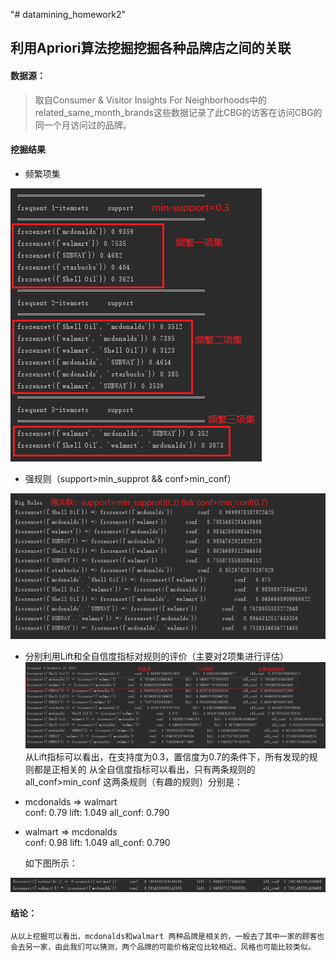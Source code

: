 "# datamining_homework2" 

## 利用Apriori算法挖掘挖掘各种品牌店之间的关联

#### 数据源：

> 取自Consumer & Visitor Insights For Neighborhoods中的related_same_month_brands这些数据记录了此CBG的访客在访问CBG的同一个月访问过的品牌。

#### 挖掘结果

- 频繁项集   

![](result/frequent_items.png)

- 强规则（support>min_supprot && conf>min_conf）  

![](result/big_rules.png)

- 分别利用Lift和全自信度指标对规则的评价（主要对2项集进行评估）      ![](result/evaluation.png)  
	从Lift指标可以看出，在支持度为0.3，置信度为0.7的条件下，所有发现的规则都是正相关的
	从全自信度指标可以看出，只有两条规则的all_conf>min_conf
	这两条规则（有趣的规则）分别是：
- mcdonalds => walmart   
conf:  0.79 		lift: 1.049 		all_conf: 0.790
- walmart => mcdonalds   
conf:  0.98 		lift: 1.049 		all_conf: 0.790  

	如下图所示：
	
![](result/insteresting_rules.png)

#### 结论：
	从以上挖掘可以看出，mcdonalds和walmart 两种品牌是相关的，一般去了其中一家的顾客也会去另一家，由此我们可以猜测，两个品牌的可能价格定位比较相近、风格也可能比较类似。



